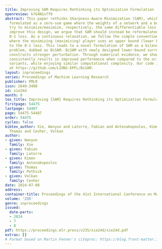 ```yaml
---
title: Improving SAM Requires Rethinking its Optimization Formulation
openreview: k7G4N1x7f9
abstract: This paper rethinks Sharpness-Aware Minimization (SAM), which is originally
  formulated as a zero-sum game where the weights of a network and a bounded perturbation
  try to minimize/maximize, respectively, the same differentiable loss. To fundamentally
  improve this design, we argue that SAM should instead be reformulated using the
  0-1 loss. As a continuous relaxation, we follow the simple conventional approach
  where the minimizing (maximizing) player uses an upper bound (lower bound) surrogate
  to the 0-1 loss. This leads to a novel formulation of SAM as a bilevel optimization
  problem, dubbed as BiSAM. BiSAM with newly designed lower-bound surrogate loss indeed
  constructs stronger perturbation. Through numerical evidence, we show that BiSAM
  consistently results in improved performance when compared to the original SAM and
  variants, while enjoying similar computational complexity. Our code is available
  at https://github.com/LIONS-EPFL/BiSAM.
layout: inproceedings
series: Proceedings of Machine Learning Research
publisher: PMLR
issn: 2640-3498
id: xie24d
month: 0
tex_title: Improving {SAM} Requires Rethinking its Optimization Formulation
firstpage: 54475
lastpage: 54487
page: 54475-54487
order: 54475
cycles: false
bibtex_author: Xie, Wanyun and Latorre, Fabian and Antonakopoulos, Kimon and Pethick,
  Thomas and Cevher, Volkan
author:
- given: Wanyun
  family: Xie
- given: Fabian
  family: Latorre
- given: Kimon
  family: Antonakopoulos
- given: Thomas
  family: Pethick
- given: Volkan
  family: Cevher
date: 2024-07-08
address:
container-title: Proceedings of the 41st International Conference on Machine Learning
volume: '235'
genre: inproceedings
issued:
  date-parts:
  - 2024
  - 7
  - 8
pdf: https://proceedings.mlr.press/v235/xie24d/xie24d.pdf
extras: []
# Format based on Martin Fenner's citeproc: https://blog.front-matter.io/posts/citeproc-yaml-for-bibliographies/
---
```

